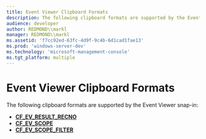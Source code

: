 ```yaml
---
title: Event Viewer Clipboard Formats
description: The following clipboard formats are supported by the Event Viewer snap-in
audience: developer
author: REDMOND\\markl
manager: REDMOND\\markl
ms.assetid: 'f7cc92ed-63fc-4d9f-9c4b-6d1cad1fae13'
ms.prod: 'windows-server-dev'
ms.technology: 'microsoft-management-console'
ms.tgt_platform: multiple
---
```


# Event Viewer Clipboard Formats

The following clipboard formats are supported by the Event Viewer snap-in:

-   [**CF\_EV\_RESULT\_RECNO**](cf-ev-result-recno.md)
-   [**CF\_EV\_SCOPE**](cf-ev-scope.md)
-   [**CF\_EV\_SCOPE\_FILTER**](cf-ev-scope-filter.md)

 

 




